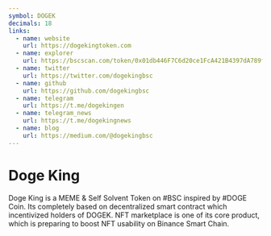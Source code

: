 ```yaml
---
symbol: DOGEK
decimals: 18
links:
  - name: website
    url: https://dogekingtoken.com
  - name: explorer
    url: https://bscscan.com/token/0x01db446F7C6d20ce1FcA421B4397dA789fbb21F1
  - name: twitter
    url: https://twitter.com/dogekingbsc
  - name: github
    url: https://github.com/dogekingbsc
  - name: telegram
    url: https://t.me/dogekingen
  - name: telegram_news
    url: https://t.me/dogekingnews
  - name: blog
    url: https://medium.com/@dogekingbsc
---
```


# Doge King

Doge King is a MEME & Self Solvent Token on #BSC inspired by #DOGE Coin. Its completely based on decentralized smart contract which incentivized holders of DOGEK. NFT marketplace is one of its core product, which is preparing to boost NFT usability on Binance Smart Chain.
